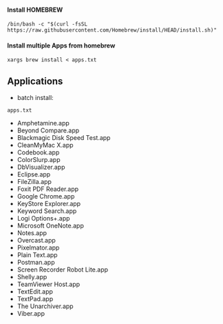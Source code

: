 #### Install HOMEBREW
```
/bin/bash -c "$(curl -fsSL https://raw.githubusercontent.com/Homebrew/install/HEAD/install.sh)"
```
#### Install multiple Apps from homebrew
```
xargs brew install < apps.txt
```

## Applications
- batch install:
```
apps.txt
```
- Amphetamine.app
- Beyond Compare.app
- Blackmagic Disk Speed Test.app
- CleanMyMac X.app
- Codebook.app
- ColorSlurp.app
- DbVisualizer.app
- Eclipse.app
- FileZilla.app
- Foxit PDF Reader.app
- Google Chrome.app
- KeyStore Explorer.app
- Keyword Search.app
- Logi Options+.app
- Microsoft OneNote.app
- Notes.app
- Overcast.app
- Pixelmator.app
- Plain Text.app
- Postman.app
- Screen Recorder Robot Lite.app
- Shelly.app
- TeamViewer Host.app
- TextEdit.app
- TextPad.app
- The Unarchiver.app
- Viber.app
